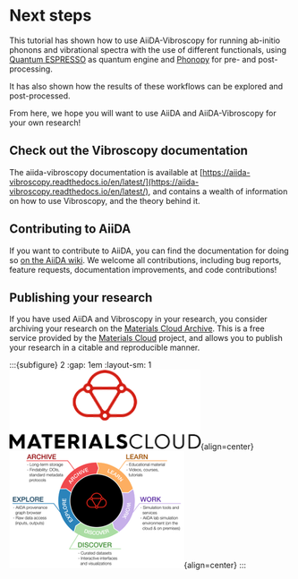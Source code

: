 # Next steps

This tutorial has shown how to use AiiDA-Vibroscopy for running ab-initio phonons and vibrational spectra with the use of different functionals, using [Quantum ESPRESSO](https://www.quantum-espresso.org/) as quantum engine and [Phonopy](https://phonopy.github.io/phonopy/) for pre- and post-processing.

It has also shown how the results of these workflows can be explored and post-processed.

From here, we hope you will want to use AiiDA and AiiDA-Vibroscopy for your own research!

## Check out the Vibroscopy documentation

The aiida-vibroscopy documentation is available at [https://aiida-vibroscopy.readthedocs.io/en/latest/](https://aiida-vibroscopy.readthedocs.io/en/latest/), and contains a wealth of information on how to use Vibroscopy, and the theory behind it.


## Contributing to AiiDA

If you want to contribute to AiiDA, you can find the documentation for doing so [on the AiiDA wiki](https://github.com/aiidateam/aiida-core/wiki).
We welcome all contributions, including bug reports, feature requests, documentation improvements, and code contributions!

## Publishing your research

If you have used AiiDA and Vibroscopy in your research, you consider archiving your research on the [Materials Cloud Archive](https://archive.materialscloud.org/).
This is a free service provided by the [Materials Cloud](https://www.materialscloud.org/) project,
and allows you to publish your research in a citable and reproducible manner.

:::{subfigure} 2
:gap: 1em
:layout-sm: 1
![materials cloud archive](_static/materials-cloud-logo.png){align=center}
![materials cloud circle](_static/materials-cloud-circle.png){align=center}
:::
